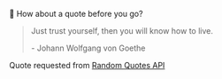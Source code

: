 📣 How about a quote before you go?

> Just trust yourself, then you will know how to live.
>
> <p>- Johann Wolfgang von Goethe</p>

Quote requested from [Random Quotes API](https://github.com/lukePeavey/quotable)
